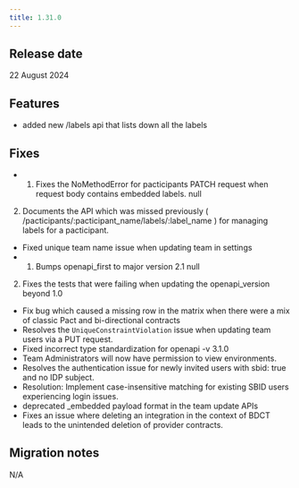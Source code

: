 ```yaml
---
title: 1.31.0
---
```


## Release date

22 August 2024

## Features

* added new /labels api that lists down all the labels

## Fixes

* 1. Fixes the NoMethodError for pacticipants PATCH request when request body contains embedded labels. 
null
2. Documents the API which was missed previously ( /pacticipants/:pacticipant_name/labels/:label_name ) for managing labels for a pacticipant.
* Fixed unique team name issue when updating team in settings
* 1. Bumps openapi_first to major version 2.1
null
2. Fixes the tests that were failing when updating the openapi_version beyond 1.0
* Fix bug which caused a missing row in the matrix when there were a mix of classic Pact and bi-directional contracts
* Resolves the `UniqueConstraintViolation` issue when updating team users via a PUT request.
* Fixed incorrect type standardization for openapi -v 3.1.0
* Team Administrators will now have permission to view environments.
* Resolves the authentication issue for newly invited users with sbid: true and no IDP subject.
* Resolution: Implement case-insensitive matching for existing SBID users experiencing login issues.
* deprecated _embedded payload format in the team update APIs
* Fixes an issue where deleting an integration in the context of BDCT leads to the unintended deletion of provider contracts.

## Migration notes

N/A


